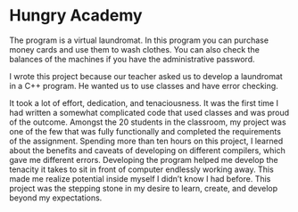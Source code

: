 # Hungry Academy #

The program is a virtual laundromat.  In this program you can purchase money cards and use them to wash clothes.  You can also check the balances of the machines if you have the administrative password.

I wrote this project because our teacher asked us to develop a laundromat in a C++ program.  He wanted us to use classes and have error checking.

It took a lot of effort, dedication, and tenaciousness. It was the first time I had written a somewhat complicated code that used classes and was proud of the outcome. Amongst the 20 students in the classroom, my project was one of the few that was fully functionally and completed the requirements of the assignment. Spending more than ten hours on this project, I learned about the benefits and caveats of developing on different compilers, which gave me different errors.  Developing the program helped me develop the tenacity it takes to sit in front of computer endlessly working away.  This made me realize potential inside myself I didn’t know I had before. This project was the stepping stone in my desire to learn, create, and develop beyond my expectations.